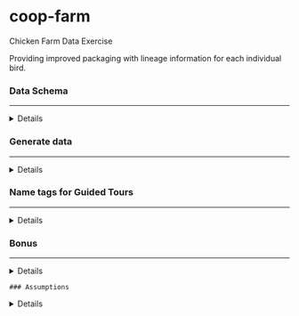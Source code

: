 # coop-farm
Chicken Farm Data Exercise

Providing improved packaging with lineage information for each individual bird.

### Data Schema
 ___
<details>
    
___
The Data Schema Represents chicken and egg family trees

**Chickens have:**
* Chicken ID (C_ID)
* Name (Name)
* Sex (Rooster or Hen) (Sex)
* Feather color (Color)
* Favorite song (Favorite_Song)
* Each Hen lays eggs
* Generation ID (G_ID) int

**Eggs have:** 
* An identification number (E_ID) will end up mapping to C_ID
* Location in the incubation hall where hens sit on their eggs. (IH_LOC)
* Whether that spot is near a window (as 1/3rd of the spots should be) (NW - Boolean [True, False])
* Parent IDs (PH_ID, PR_ID)(Will need to map to C_IDs)

**Chicken Genealogy:**
* The egg that it came from (E_ID)
* Its parents (PH_ID) - (PR_ID), and their eggs - (PHE_ID, PRE_ID)
* The Grandparents, etc) - HGPH_ID, HGPR_ID, RGPH_ID, RGPR_ID 
* any additional columns to the chicken and egg tables or any other way needed.
    
**Note:**
You will probably need more columns than just the above minimum information.
    </details>
    
### Generate data
___
<details>
Two weeks after your starting, all records were destroyed after a ransom malware attack scrambled the database filesystem. Despite the farmworkers trying to remember all the chicken's names, it's impossible to tell them apart now.

We need to recreate, (generate fake data) about all chickens currently on the farm (1000 chickens). \
*Some of whom are parents to others.*

**Generate the required 1000 records**

What can you do to make these records seem as realistic as possible? (have realistic timelines and age)
(Feel free to look up data as you need to, but tell us what you looked up?) 
 
 * Bonus: How could a government official check whether the dataset is faked or not? 
    (most chicken species have documented egg rates and age before producing egges)
 * Bonus Bonus: What can you do to cover up these checks?
    (use the published ranges with randomization over actual calendar days to make data more realistic) 
* Bonus Bonus Bonus: What can a government official check to see whether you're covering up their checks. Etc
    </details>
    
    ### Name tags for Guided Tours
 ___
 <details>
We Give guided tours of the farm and introduce all the chickens to visitors. 
To make this possible we print tags and attached to each chicken's leg. 

The Tag includes:

* The Chicken's name
* Their Favorite song
* Their Parents
* Their Grandparents
* The Location each parent and grand parent was incubated
* A randomly selected first cousin of the chicken
    
    https://github.com/aruljohn/popular-baby-names/blob/master/2000/boy_names_2000.csv \
    https://github.com/fivethirtyeight/data/blob/master/classic-rock/classic-rock-song-list.csv
    </details>
    
    
    ### Bonus
___
<details>
Create a dashboard in Metabase that shows some KPIs for this chicken farm. 
Please include either a public link or a screenshot.
    </details>
    
    
    ### Assumptions
<details>

#### Start Date
On March 11, 2020, the World Health Organization (WHO) declared COVID-19, the disease caused by the SARS-CoV-2, a pandemic. The announcement followed a rising sense of alarm in the preceding months over a new, potentially lethal virus that was swiftly spreading around the world.

#### Hen to Rooster Ratio
https://www.thehappychickencoop.com/whats-the-perfect-ratio-of-hens-to-roosters/

#### List of Chicken Breeds
https://www.typesofchicken.com/best-chickens-for-texas-humidity/

https://starmilling.com/poultry-chicken-breeds/#:~:text=There%20are%209%20recognized%20colors,tailed%20Buff%2C%20White%20and%20Columbian.

Breeds for Texas
Best-egg-laying breed in Texas that doesn’t have the issues with humidity, heat, and fertility yet still lays pretty well, we suggest the Mediterranean sorts:

* Ancona
* Catalana
* Egyptian Fayoumi
* Leghorn
* Hamburg

#### Ancona Details for Texas
https://www.typesofchicken.com/keeping-ancona-chickens/
    
#### Hatching Rates
https://rosehillfarm.ca/2020/04/25/incubating-chickeneggs/#:~:text=Eggs%20typically%20hatch%20at%20a,just%20a%20law%20of%20averages
    </details>
    

